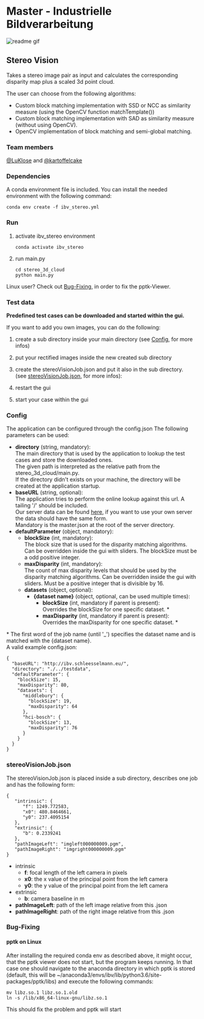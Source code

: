 # Master - Industrielle Bildverarbeitung
![readme gif](https://github.com/ixLikro/master-ibv-python-stereo-vision/blob/master/resources/readme_gif.gif)

## Stereo Vision
Takes a stereo image pair as input and calculates the corresponding disparity map plus a scaled 3d point cloud.

The user can choose from the following algorithms:
- Custom block matching implementation with SSD or NCC as similarity measure (using the OpenCV function matchTemplate())
- Custom block matching implementation with SAD as similarity measure (without using OpenCV).
- OpenCV implementation of block matching and semi-global matching.

### Team members
[@LuKlose](https://github.com/LuKlose) and [@kartoffelcake](https://github.com/kartoffelcake)

### Dependencies
A conda environment file is included.
You can install the needed environment with the following command:

```commandline
conda env create -f ibv_stereo.yml
```

### Run
1. activate ibv_stereo environment
    ```commandline
    conda activate ibv_stereo
    ```
2. run main.py
    ```commandline
    cd stereo_3d_cloud
    python main.py
    ```
Linux user? Check out [Bug-Fixing](https://github.com/ixLikro/master-ibv-python-stereo-vision#bug-fixing), in order to fix the pptk-Viewer.
   
### Test data
**Predefined test cases can be downloaded and started within the gui.**

If you want to add you own images, you can do the following:
1. create a sub directory inside your main directory (see [Config](https://github.com/ixLikro/master-ibv-python-stereo-vision#config), for more infos)
2. put your rectified images inside the new created sub directory
3. create the stereoVisionJob.json and put it also in the sub directory. <br />
   (see [stereoVisionJob.json](https://github.com/ixLikro/master-ibv-python-stereo-vision#stereovisionjobjson), for more infos):

4. restart the gui
5. start your case within the gui

### Config
The application can be configured through the config.json
The following parameters can be used:
 - **directory** (string, mandatory):<br />
    The main directory that is used by the application to lookup the test cases and store the downloaded ones. <br />
    The given path is interpreted as the relative path from the stereo_3d_cloud/main.py.<br />
    If the directory didn't exists on your machine, the directory will be created at the application startup.
 - **baseURL** (string, optional):<br />
    The application tries to perform the online lookup against this url.
    A tailing '/' should be included. <br />
    Our server data can be found [here](https://1drv.ms/u/s!AjGP35g8um5wnq4-r2LOSuuzRvIYZg?e=sWN8Rv), if you want to use your own server the data should have the same form. <br />
    Mandatory is the master.json at the root of the server directory.
 - **defaultParameter** (object, mandatory):<br />
    - **blockSize** (int, mandatory):<br />
    The block size that is used for the disparity matching algorithms. Can be overridden inside the gui with sliders.
    The blockSize must be a odd positive integer.
    - **maxDisparity** (int, mandatory):<br />
    The count of max disparity levels that should be used by the disparity matching algorithms. Can be overridden inside the gui with sliders.
    Must be a positive integer that is divisible by 16.
    - **datasets** (object, optional):<br />
        - **{dataset name}** (object, optional, can be used multiple times):<br />
            - **blockSize** (int, mandatory if parent is present):<br />
            Overrides the blockSize for one specific dataset. *
            - **maxDisparity** (int, mandatory if parent is present):<br />
            Overrides the maxDisparity for one specific dataset. *
            
 \* The first word of the job name (until '_') specifies the dataset name and is matched with the {dataset name}.
<br />
A valid example config.json:
```
{
  "baseURL": "http://ibv.schleesselmann.eu/",
  "directory": "./../testdata",
  "defaultParameter": {
    "blockSize": 15,
    "maxDisparity": 80,
    "datasets": {
      "middlebury": {
        "blockSize": 19,
        "maxDisparity": 64
      },
      "hci-bosch": {
        "blockSize": 13,
        "maxDisparity": 76
      }
    }
  }
}
```

### stereoVisionJob.json
The stereoVisionJob.json is placed inside a sub directory, describes one job and has the following form:
```
{
   "intrinsic": {
      "f": 1249.772583,
      "x0": 480.8464661,
      "y0": 237.4095154
   },
   "extrinsic": {
      "b": 0.2339241
   },
   "pathImageLeft": "imgleft000000009.pgm",
   "pathImageRight": "imgright000000009.pgm"
}
```
 - intrinsic
    - **f**: focal length of the left camera in pixels
    - **x0**: the x value of the principal point from the left camera
    - **y0**: the y value of the principal point from the left camera
 - extrinsic
    - **b**: camera baseline in m
 - **pathImageLeft**: path of the left image relative from this .json
 - **pathImageRight**: path of the right image relative from this .json
 
 ### Bug-Fixing
 #### pptk on Linux
 After installing the required conda env as described above, it might occur, that the pptk viewer does not start, but the program keeps running.
 In that case one should navigate to the anaconda directory in which pptk is stored (default, this will be ~/anaconda3/envs/ibv/lib/python3.6/site-packages/pptk/libs) and execute the following commands:
 ```console
 mv libz.so.1 libz.so.1.old
 ln -s /lib/x86_64-linux-gnu/libz.so.1 
 ```
 This should fix the problem and pptk will start
